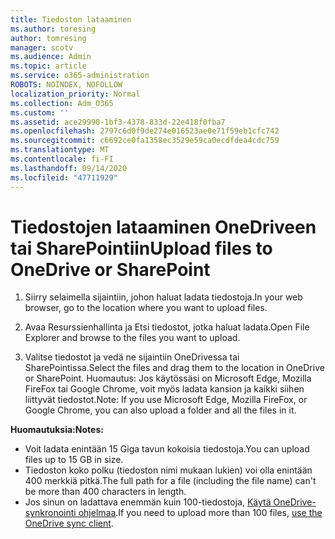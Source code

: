 ```yaml
---
title: Tiedoston lataaminen
ms.author: toresing
author: tomresing
manager: scotv
ms.audience: Admin
ms.topic: article
ms.service: o365-administration
ROBOTS: NOINDEX, NOFOLLOW
localization_priority: Normal
ms.collection: Adm_O365
ms.custom: ''
ms.assetid: ace29990-1bf3-4378-833d-22e418f0fba7
ms.openlocfilehash: 2797c6d0f9de274e016523ae0e71f59eb1cfc742
ms.sourcegitcommit: c6692ce0fa1358ec3529e59ca0ecdfdea4cdc759
ms.translationtype: MT
ms.contentlocale: fi-FI
ms.lasthandoff: 09/14/2020
ms.locfileid: "47711929"
---
```

# <a name="upload-files-to-onedrive-or-sharepoint"></a><span data-ttu-id="9ba33-102">Tiedostojen lataaminen OneDriveen tai SharePointiin</span><span class="sxs-lookup"><span data-stu-id="9ba33-102">Upload files to OneDrive or SharePoint</span></span>

1. <span data-ttu-id="9ba33-103">Siirry selaimella sijaintiin, johon haluat ladata tiedostoja.</span><span class="sxs-lookup"><span data-stu-id="9ba33-103">In your web browser, go to the location where you want to upload files.</span></span>
    
2. <span data-ttu-id="9ba33-104">Avaa Resurssienhallinta ja Etsi tiedostot, jotka haluat ladata.</span><span class="sxs-lookup"><span data-stu-id="9ba33-104">Open File Explorer and browse to the files you want to upload.</span></span>
    
3. <span data-ttu-id="9ba33-105">Valitse tiedostot ja vedä ne sijaintiin OneDrivessa tai SharePointissa.</span><span class="sxs-lookup"><span data-stu-id="9ba33-105">Select the files and drag them to the location in OneDrive or SharePoint.</span></span> <span data-ttu-id="9ba33-106">Huomautus: Jos käytössäsi on Microsoft Edge, Mozilla FireFox tai Google Chrome, voit myös ladata kansion ja kaikki siihen liittyvät tiedostot.</span><span class="sxs-lookup"><span data-stu-id="9ba33-106">Note: If you use Microsoft Edge, Mozilla FireFox, or Google Chrome, you can also upload a folder and all the files in it.</span></span>
    
<span data-ttu-id="9ba33-107">**Huomautuksia:**</span><span class="sxs-lookup"><span data-stu-id="9ba33-107">**Notes:**</span></span>

- <span data-ttu-id="9ba33-108">Voit ladata enintään 15 Giga tavun kokoisia tiedostoja.</span><span class="sxs-lookup"><span data-stu-id="9ba33-108">You can upload files up to 15 GB in size.</span></span> 
- <span data-ttu-id="9ba33-109">Tiedoston koko polku (tiedoston nimi mukaan lukien) voi olla enintään 400 merkkiä pitkä.</span><span class="sxs-lookup"><span data-stu-id="9ba33-109">The full path for a file (including the file name) can't be more than 400 characters in length.</span></span> 
- <span data-ttu-id="9ba33-110">Jos sinun on ladattava enemmän kuin 100-tiedostoja, [Käytä OneDrive-synkronointi ohjelmaa](https://go.microsoft.com/fwlink/?linkid=866427).</span><span class="sxs-lookup"><span data-stu-id="9ba33-110">If you need to upload more than 100 files, [use the OneDrive sync client](https://go.microsoft.com/fwlink/?linkid=866427).</span></span> 
  

